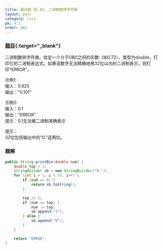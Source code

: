 ```yaml
---
title: 面试题 05.02. 二进制数转字符串
layout: post
category: lcci
pk: 4.1
order: 502
---
```


### [题目](https://leetcode-cn.com/bianry-number-to-string-lcci/){:target="_blank"}

二进制数转字符串。给定一个介于0和1之间的实数（如0.72），类型为double，打印它的二进制表达式。如果该数字无法精确地用32位以内的二进制表示，则打印“ERROR”。

示例1:  
输入：0.625  
输出："0.101"

示例2:  
输入：0.1  
输出："ERROR"  
提示：0.1无法被二进制准确表示

提示：  
32位包括输出中的"0."这两位。

### 题解

```java
public String printBin(double num) {
    double top = 1;
    StringBuilder sb = new StringBuilder("0.");
    for (int i = 1; i < 33; i++) {
        if (num == 0) {
            return sb.toString();
        }

        top /= 2;
        if (num >= top) {
            num -= top;
            sb.append("1");
        } else {
            sb.append("0");
        }
    }

    return "ERROR";
}
```